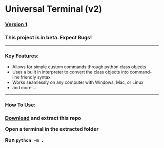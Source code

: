 
# Universal Terminal (v2)

<h3>
<a href="https://github.com/MineFartS/Universal-Terminal">Version 1<a>
</h3>
<h3>
This project is in beta. Expect Bugs!
</h3>

<hr>

<h3>
Key Features:
</h3>

- Allows for simple custom commands through python class objects
- Uses a built in interpreter to convert the class objects into command-line friendly syntax
- Works seamlessly on any computer with Windows, Mac, or Linux
- and more ....

<hr>

<h3>
How To Use:
<h3>

[Download](https://github.com/MineFartS/Universal-Terminal-v2/archive/refs/heads/main.zip) and extract this repo

Open a terminal in the extracted folder 
     
Run `python -m .`
